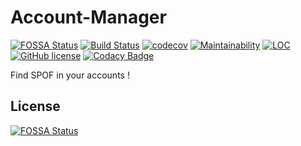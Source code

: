 # Account-Manager
[![FOSSA Status](https://app.fossa.io/api/projects/git%2Bgithub.com%2Fwdes%2Faccount-manager.svg?type=shield)](https://app.fossa.io/projects/git%2Bgithub.com%2Fwdes%2Faccount-manager?ref=badge_shield)
[![Build Status](https://travis-ci.com/wdes/account-manager.svg?branch=master)](https://travis-ci.com/wdes/account-manager)
[![codecov](https://codecov.io/gh/wdes/account-manager/branch/master/graph/badge.svg)](https://codecov.io/gh/wdes/account-manager)
[![Maintainability](https://api.codeclimate.com/v1/badges/3df8842f39a2c0dd6b9e/maintainability)](https://codeclimate.com/github/wdes/account-manager/maintainability)
[![LOC](https://img.shields.io/badge/LOC-3052-brightgreen.svg?user=wdes&repo=account-manager)](https://github.com/raptortech-js/sloc-shields)
[![GitHub license](https://img.shields.io/github/license/wdes/account-manager.svg)](https://github.com/wdes/account-manager/blob/master/LICENSE)
[![Codacy Badge](https://api.codacy.com/project/badge/Grade/d760bad48cb4419c96e5a279a8c30b8c)](https://www.codacy.com/app/wdes/account-manager?utm_source=github.com&amp;utm_medium=referral&amp;utm_content=wdes/account-manager&amp;utm_campaign=Badge_Grade)


Find SPOF in your accounts !


## License
[![FOSSA Status](https://app.fossa.io/api/projects/git%2Bgithub.com%2Fwdes%2Faccount-manager.svg?type=large)](https://app.fossa.io/projects/git%2Bgithub.com%2Fwdes%2Faccount-manager?ref=badge_large)
